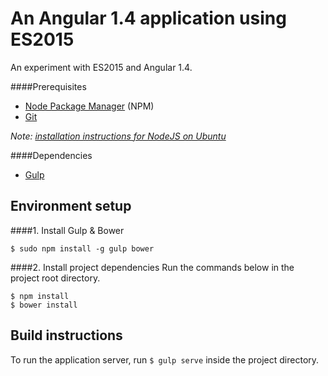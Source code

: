 # An Angular 1.4 application using ES2015
An experiment with ES2015 and Angular 1.4.

####Prerequisites

* [Node Package Manager](https://npmjs.org/) (NPM)
* [Git](http://git-scm.com/)

*Note: [installation instructions for NodeJS on Ubuntu](http://stackoverflow.com/questions/16302436/install-nodejs-on-ubuntu-12-10/16303380#16303380)*

####Dependencies

* [Gulp](http://gulpjs.com/)

## Environment setup
####1. Install Gulp & Bower

    $ sudo npm install -g gulp bower

####2. Install project dependencies
Run the commands below in the project root directory.

    $ npm install
    $ bower install

## Build instructions
To run the application server, run `$ gulp serve` inside the project directory.
